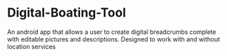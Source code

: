 # Digital-Boating-Tool
An android app that allows a user to create digital breadcrumbs complete with editable pictures and descriptions.  Designed to work with and without location services

